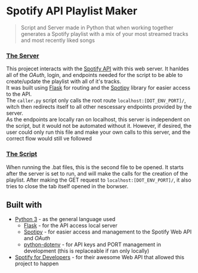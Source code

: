 # Spotify API Playlist Maker
> Script and Server made in Python that when working together generates a Spotify playlist with a mix of your most streamed tracks and most recently liked songs

### [The Server](./app.py)
This projecet interacts with the [Spotify API](https://developer.spotify.com/) with this web server. It hanldes all of the _OAuth_, login, and endpoints needed for the script to be able to create/update the playlist with all of it's tracks.<br>
It was built using [Flask](https://flask.palletsprojects.com/en/2.2.x/) for routing and the [Spotipy](https://spotipy.readthedocs.io/en/2.22.1/#) library for easier access to the API.<br>
The <code>caller.py</code> script only calls the root route <code>localhost:[DOT_ENV_PORT]/</code>, witch then redirects itself to all other nescessary endpoints provided by the server. <br>
As the endpoints are locally ran on localhost, this server is independent on the script, but it would not be automated without it. However, if desired, the user could only run this file and make your own calls to this server, and the correct flow would still ve followed

### [The Script](./caller.py)
When running the .bat files, this is the second file to be opened. It starts after the server is set to run, and will make the calls for the creation of the playlist. After making the GET request to <code>localhost:[DOT_ENV_PORT]/</code>, it also tries to close the tab itself opened in the borwser.

## Built with
- [Python 3](https://www.python.org/) - as the general language used
  - [Flask](https://flask.palletsprojects.com/en/2.2.x/) - for the API access local server
  - [Spotipy](https://spotipy.readthedocs.io/en/2.22.1/#) - for easier access and management to the Spotify Web API and _OAuth_
  - [python-dotenv](https://pypi.org/project/python-dotenv/) - for API keys and PORT management in development (this is replaceable if ran only locally)
- [Spotify for Developers](https://developer.spotify.com/) - for their awesome Web API that allowed this project to happen